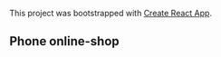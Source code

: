 This project was bootstrapped with [Create React App](https://github.com/facebook/create-react-app).

## Phone online-shop